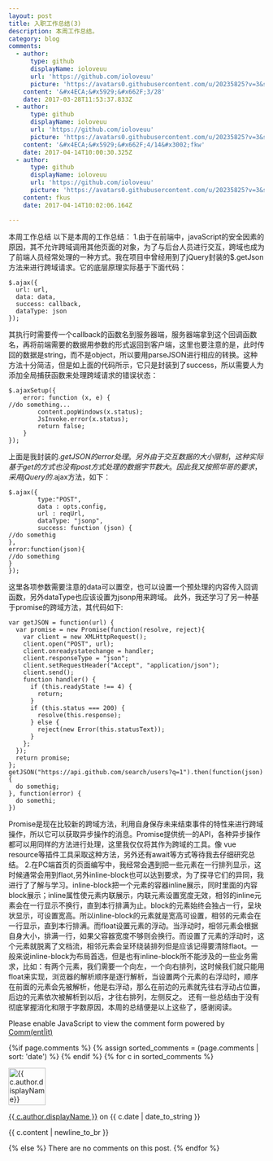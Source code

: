 ```yaml
---
layout: post
title: 入职工作总结(3)
description: 本周工作总结。
category: blog
comments:
  - author:
      type: github
      displayName: ioloveuu
      url: 'https://github.com/ioloveuu'
      picture: 'https://avatars0.githubusercontent.com/u/20235825?v=3&s=73'
    content: '&#x4ECA;&#x5929;&#x662F;3/28'
    date: 2017-03-28T11:53:37.833Z
  - author:
      type: github
      displayName: ioloveuu
      url: 'https://github.com/ioloveuu'
      picture: 'https://avatars0.githubusercontent.com/u/20235825?v=3&s=73'
    content: '&#x4ECA;&#x5929;&#x662F;4/14&#x3002;fkw'
    date: 2017-04-14T10:00:30.325Z
  - author:
      type: github
      displayName: ioloveuu
      url: 'https://github.com/ioloveuu'
      picture: 'https://avatars0.githubusercontent.com/u/20235825?v=3&s=73'
    content: fkus
    date: 2017-04-14T10:02:06.164Z

---
```

 本周工作总结
以下是本周的工作总结：
1.由于在前端中，javaScript的安全因素的原因，其不允许跨域调用其他页面的对象，为了与后台人员进行交互，跨域也成为了前端人员经常处理的一种方式。我在项目中曾经用到了jQuery封装的$.getJson方法来进行跨域请求。它的底层原理实际基于下面代码：
```
$.ajax({
  url: url,
  data: data,
  success: callback,
  dataType: json
});
```
其执行时需要传一个callback的函数名到服务器端，服务器端拿到这个回调函数名，再将前端需要的数据用参数的形式返回到客户端，这里也要注意的是，此时传回的数据是string，而不是object，所以要用parseJSON进行相应的转换。这种方法十分简洁，但是如上面的代码所示，它只是封装到了success，所以需要人为添加全局捕获函数来处理跨域请求的错误状态：
```
$.ajaxSetup({
    error: function (x, e) {
//do something...
        content.popWindows(x.status);
        JsInvoke.error(x.status);
        return false;
    }
});
```
上面是我封装的$.getJSON的error处理。另外由于交互数据的大小限制，这种实际基于get的方式也没有post方式处理的数据字节数大。因此我又按照华哥的要求，采用jQuery的$.ajax方法，如下：
```
$.ajax({
        type:"POST",
        data : opts.config,
        url : reqUrl,
        dataType: "jsonp",
        success: function (json) {
//do somethig
},
error:function(json){
//do something
}
});
```
这里各项参数需要注意的data可以置空，也可以设置一个预处理的内容传入回调函数，另外dataType也应该设置为jsonp用来跨域。
  此外，我还学习了另一种基于promise的跨域方法，其代码如下:
```
var getJSON = function(url) {
  var promise = new Promise(function(resolve, reject){
    var client = new XMLHttpRequest();
    client.open("POST", url);
    client.onreadystatechange = handler;
    client.responseType = "json";
    client.setRequestHeader("Accept", "application/json");
    client.send();
    function handler() {
      if (this.readyState !== 4) {
        return;
      }
      if (this.status === 200) {
        resolve(this.response);
      } else {
        reject(new Error(this.statusText));
      }
    };
  });
  return promise;
};
getJSON("https://api.github.com/search/users?q=1").then(function(json) {
  do somethig;
}, function(error) {
  do somethi;
})
```
Promise是现在比较新的跨域方法，利用自身保存未来结束事件的特性来进行跨域操作，所以它可以获取异步操作的消息。Promise提供统一的API，各种异步操作都可以用同样的方法进行处理，这里我仅仅将其作为跨域的工具。像 vue resource等插件工具采取这种方法，另外还有await等方式等待我去仔细研究总结。
2.在PC端首页的页面编写中，我经常会遇到把一些元素在一行排列显示，这时候通常会用到flaot,另外inline-block也可以达到要求，为了探寻它们的异同，我进行了了解与学习。inline-block把一个元素的容器inline展示，同时里面的内容block展示；inline属性使元素内联展示，内联元素设置宽度无效，相邻的inline元素会在一行显示不换行，直到本行排满为止。block的元素始终会独占一行，呈块状显示，可设置宽高。所以inline-block的元素就是宽高可设置，相邻的元素会在一行显示，直到本行排满。而float设置元素的浮动。当浮动时，相邻元素会根据自身大小，排满一行，如果父容器宽度不够则会换行。而设置了元素的浮动时，这个元素就脱离了文档流，相邻元素会呈环绕装排列但是应该记得要清除flaot。一般来说inline-block为布局首选，但是也有inline-block所不能涉及的一些业务需求，比如：有两个元素，我们需要一个向左，一个向右排列，这时候我们就只能用float来实现，浏览器的解析顺序是逐行解析，当设置两个元素的右浮动时，顺序在前面的元素会先被解析，他是右浮动，那么在前边的元素就先往右浮动占位置，后边的元素依次被解析到以后，才往右排列，左侧反之。
还有一些总结由于没有彻底掌握消化和限于字数原因，本周的总结便是以上这些了，感谢阅读。

<noscript>Please enable JavaScript to view the comment form powered by <a href="https://commentit.io/">Comm(ent|it)</a></noscript>
<div id="commentit"></div>
<script type="text/javascript">
  /** CONFIGURATION VARIABLES **/
  var commentitUsername = 'ioloveuu';
  var commentitRepo = 'ioloveuu/ioloveuu.github.io';
  var commentitPath = '{{ page.path }}';

  /** DON'T EDIT FOLLOWING LINES **/
  (function() {
      var commentit = document.createElement('script');
      commentit.type = 'text/javascript';
      commentit.async = true;
      commentit.src = 'https://commentit.io/static/embed/dist/commentit.js';
      (document.getElementsByTagName('head')[0] || document.getElementsByTagName('body')[0]).appendChild(commentit);
  })();
</script>
  {%if page.comments %}
  {% assign sorted_comments = (page.comments | sort: 'date') %}
{% endif %}
{% for c in sorted_comments %}
  <div class="media">
    <div class="media-left">
      <img src="{{ c.author.picture }}" alt="{{ c.author.displayName}}" height="73" width="73">
    </div>
    <div class="media-body">
      <p class="text-muted">
        <a href="{{ c.author.url }}">{{ c.author.displayName }}</a>
        on {{ c.date | date_to_string }}
      </p>
      <p>{{ c.content | newline_to_br }}</p>
    </div>
  </div>
{% else %}
  There are no comments on this post.
{% endfor %}


